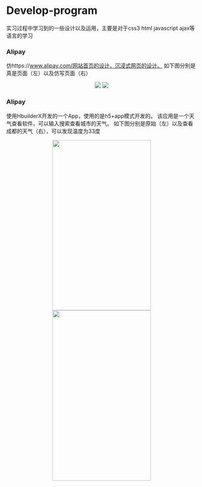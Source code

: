 # Develop-program

实习过程中学习到的一些设计以及运用，主要是对于css3 html javascript ajax等语言的学习

### Alipay
仿https://www.alipay.com/网站首页的设计，沉浸式网页的设计。
如下图分别是真是页面（左）以及仿写页面（右）
<div align="center">
<img src="https://github.com/wenboi/Develop-program/raw/master/Html/alipay/2.png"/>
<img src="https://github.com/wenboi/Develop-program/raw/master/Html/alipay/1.png"/>
</div>

### Alipay
使用HbuilderX开发的一个App，使用的是h5+app模式开发的。
该应用是一个天气查看软件，可以输入搜索查看城市的天气。
如下图分别是原始（左）以及查看成都的天气（右），可以发现温度为33度
<div align="center">
<img width="260" height="450" src="https://github.com/wenboi/Develop-program/raw/master/Html/WeatherApp/1.png"/>
<img width="260" height="450" src="https://github.com/wenboi/Develop-program/raw/master/Html/WeatherApp/2.png"/>
</div>
